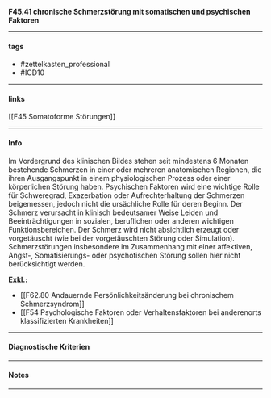 __F45.41 chronische Schmerzstörung mit somatischen und psychischen Faktoren__

___________________________________________
#### tags

- #zettelkasten_professional
- #ICD10 
___________________________________________
#### links

[[F45 Somatoforme Störungen]]

___________________________________________
#### Info
Im Vordergrund des klinischen Bildes stehen seit mindestens 6 Monaten bestehende Schmerzen in einer oder mehreren anatomischen Regionen, die ihren Ausgangspunkt in einem physiologischen Prozess oder einer körperlichen Störung haben. Psychischen Faktoren wird eine wichtige Rolle für Schweregrad, Exazerbation oder Aufrechterhaltung der Schmerzen beigemessen, jedoch nicht die ursächliche Rolle für deren Beginn. Der Schmerz verursacht in klinisch bedeutsamer Weise Leiden und Beeinträchtigungen in sozialen, beruflichen oder anderen wichtigen Funktionsbereichen. Der Schmerz wird nicht absichtlich erzeugt oder vorgetäuscht (wie bei der vorgetäuschten Störung oder Simulation). Schmerzstörungen insbesondere im Zusammenhang mit einer affektiven, Angst-, Somatisierungs- oder psychotischen Störung sollen hier nicht berücksichtigt werden.

__Exkl.:__
- [[F62.80 Andauernde Persönlichkeitsänderung bei chronischem Schmerzsyndrom]]
- [[F54 Psychologische Faktoren oder Verhaltensfaktoren bei anderenorts klassifizierten Krankheiten]]
___________________________________________
#### Diagnostische Kriterien

___________________________________________
#### Notes

___________________________________________

